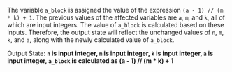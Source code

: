 The variable `a_block` is assigned the value of the expression `(a - 1) // (m * k) + 1`. The previous values of the affected variables are `a`, `m`, and `k`, all of which are input integers. The value of `a_block` is calculated based on these inputs. Therefore, the output state will reflect the unchanged values of `n`, `m`, `k`, and `a`, along with the newly calculated value of `a_block`.

Output State: **`n` is input integer, `m` is input integer, `k` is input integer, `a` is input integer, `a_block` is calculated as (a - 1) // (m * k) + 1**